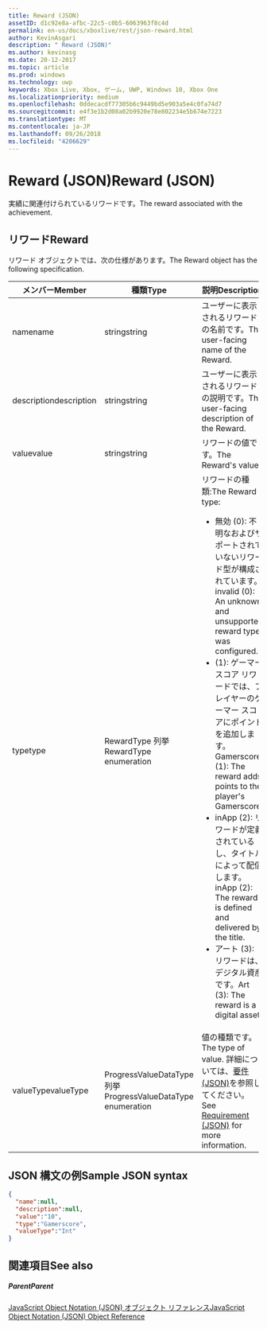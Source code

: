 ```yaml
---
title: Reward (JSON)
assetID: d1c92e8a-afbc-22c5-c0b5-6063963f8c4d
permalink: en-us/docs/xboxlive/rest/json-reward.html
author: KevinAsgari
description: " Reward (JSON)"
ms.author: kevinasg
ms.date: 20-12-2017
ms.topic: article
ms.prod: windows
ms.technology: uwp
keywords: Xbox Live, Xbox, ゲーム, UWP, Windows 10, Xbox One
ms.localizationpriority: medium
ms.openlocfilehash: 0ddecacdf77305b6c9449bd5e903a5e4c0fa74d7
ms.sourcegitcommit: e4f3e1b2d08a02b9920e78e802234e5b674e7223
ms.translationtype: MT
ms.contentlocale: ja-JP
ms.lasthandoff: 09/26/2018
ms.locfileid: "4206629"
---
```

# <a name="reward-json"></a><span data-ttu-id="8e392-104">Reward (JSON)</span><span class="sxs-lookup"><span data-stu-id="8e392-104">Reward (JSON)</span></span>
<span data-ttu-id="8e392-105">実績に関連付けられているリワードです。</span><span class="sxs-lookup"><span data-stu-id="8e392-105">The reward associated with the achievement.</span></span>
<a id="ID4EN"></a>


## <a name="reward"></a><span data-ttu-id="8e392-106">リワード</span><span class="sxs-lookup"><span data-stu-id="8e392-106">Reward</span></span>

<span data-ttu-id="8e392-107">リワード オブジェクトでは、次の仕様があります。</span><span class="sxs-lookup"><span data-stu-id="8e392-107">The Reward object has the following specification.</span></span>

| <span data-ttu-id="8e392-108">メンバー</span><span class="sxs-lookup"><span data-stu-id="8e392-108">Member</span></span>| <span data-ttu-id="8e392-109">種類</span><span class="sxs-lookup"><span data-stu-id="8e392-109">Type</span></span>| <span data-ttu-id="8e392-110">説明</span><span class="sxs-lookup"><span data-stu-id="8e392-110">Description</span></span>|
| --- | --- | --- |
| <span data-ttu-id="8e392-111">name</span><span class="sxs-lookup"><span data-stu-id="8e392-111">name</span></span>| <span data-ttu-id="8e392-112">string</span><span class="sxs-lookup"><span data-stu-id="8e392-112">string</span></span>| <span data-ttu-id="8e392-113">ユーザーに表示されるリワードの名前です。</span><span class="sxs-lookup"><span data-stu-id="8e392-113">The user-facing name of the Reward.</span></span>|
| <span data-ttu-id="8e392-114">description</span><span class="sxs-lookup"><span data-stu-id="8e392-114">description</span></span>| <span data-ttu-id="8e392-115">string</span><span class="sxs-lookup"><span data-stu-id="8e392-115">string</span></span>| <span data-ttu-id="8e392-116">ユーザーに表示されるリワードの説明です。</span><span class="sxs-lookup"><span data-stu-id="8e392-116">The user-facing description of the Reward.</span></span>|
| <span data-ttu-id="8e392-117">value</span><span class="sxs-lookup"><span data-stu-id="8e392-117">value</span></span>| <span data-ttu-id="8e392-118">string</span><span class="sxs-lookup"><span data-stu-id="8e392-118">string</span></span>| <span data-ttu-id="8e392-119">リワードの値です。</span><span class="sxs-lookup"><span data-stu-id="8e392-119">The Reward's value.</span></span>|
| <span data-ttu-id="8e392-120">type</span><span class="sxs-lookup"><span data-stu-id="8e392-120">type</span></span>| <span data-ttu-id="8e392-121">RewardType 列挙</span><span class="sxs-lookup"><span data-stu-id="8e392-121">RewardType enumeration</span></span>| <span data-ttu-id="8e392-122">リワードの種類:</span><span class="sxs-lookup"><span data-stu-id="8e392-122">The Reward type:</span></span> <ul><li><span data-ttu-id="8e392-123">無効 (0): 不明なおよびサポートされていないリワード型が構成されています。</span><span class="sxs-lookup"><span data-stu-id="8e392-123">invalid (0): An unknown and unsupported reward type was configured.</span></span></li><li><span data-ttu-id="8e392-124">(1): ゲーマー スコア リワードでは、プレイヤーのゲーマー スコアにポイントを追加します。</span><span class="sxs-lookup"><span data-stu-id="8e392-124">Gamerscore (1): The reward adds points to the player's Gamerscore.</span></span></li><li><span data-ttu-id="8e392-125">inApp (2): リワードが定義されているし、タイトルによって配信します。</span><span class="sxs-lookup"><span data-stu-id="8e392-125">inApp (2): The reward is defined and delivered by the title.</span></span></li><li><span data-ttu-id="8e392-126">アート (3): リワードは、デジタル資産です。</span><span class="sxs-lookup"><span data-stu-id="8e392-126">Art (3): The reward is a digital asset.</span></span></li></ul> | 
| <span data-ttu-id="8e392-127">valueType</span><span class="sxs-lookup"><span data-stu-id="8e392-127">valueType</span></span>| <span data-ttu-id="8e392-128">ProgressValueDataType 列挙</span><span class="sxs-lookup"><span data-stu-id="8e392-128">ProgressValueDataType enumeration</span></span>| <span data-ttu-id="8e392-129">値の種類です。</span><span class="sxs-lookup"><span data-stu-id="8e392-129">The type of value.</span></span> <span data-ttu-id="8e392-130">詳細については、[要件 (JSON)](json-requirement.md)を参照してください。</span><span class="sxs-lookup"><span data-stu-id="8e392-130">See [Requirement (JSON)](json-requirement.md) for more information.</span></span>|

<a id="ID4EBD"></a>


## <a name="sample-json-syntax"></a><span data-ttu-id="8e392-131">JSON 構文の例</span><span class="sxs-lookup"><span data-stu-id="8e392-131">Sample JSON syntax</span></span>


```json
{
  "name":null,
  "description":null,
  "value":"10",
  "type":"Gamerscore",
  "valueType":"Int"
}

```


<a id="ID4EKD"></a>


## <a name="see-also"></a><span data-ttu-id="8e392-132">関連項目</span><span class="sxs-lookup"><span data-stu-id="8e392-132">See also</span></span>

<a id="ID4EMD"></a>


##### <a name="parent"></a><span data-ttu-id="8e392-133">Parent</span><span class="sxs-lookup"><span data-stu-id="8e392-133">Parent</span></span>

[<span data-ttu-id="8e392-134">JavaScript Object Notation (JSON) オブジェクト リファレンス</span><span class="sxs-lookup"><span data-stu-id="8e392-134">JavaScript Object Notation (JSON) Object Reference</span></span>](atoc-xboxlivews-reference-json.md)
